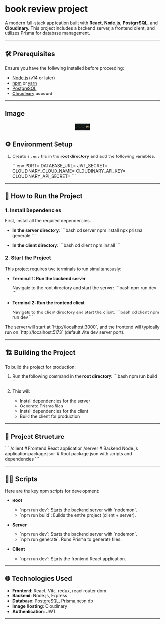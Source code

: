 # book review project

A modern full-stack application built with **React**, **Node.js**, **PostgreSQL**, and **Cloudinary**. This project includes a backend server, a frontend client, and utilizes Prisma for database management.

---

## 🛠️ Prerequisites

Ensure you have the following installed before proceeding:

- [Node.js](https://nodejs.org/) (v14 or later)
- [npm](https://www.npmjs.com/) or [yarn](https://yarnpkg.com/)
- [PostgreSQL](https://www.postgresql.org/)
- [Cloudinary](https://cloudinary.com/) account

---

## Image

<p align="center">
  <img src="client/public/image.png" alt="Redux Logo" width="50" />
  
</p>

## ⚙️ Environment Setup

1. Create a `.env` file in the **root directory** and add the following variables:

   \`\`\`env
   PORT=
   DATABASE_URL=
   JWT_SECRET=
   CLOUDINARY_CLOUD_NAME=
   CLOUDINARY_API_KEY=
   CLOUDINARY_API_SECRET=
   \`\`\`

---

## 🚀 How to Run the Project

### 1. Install Dependencies

First, install all the required dependencies.

- **In the server directory**:
  \`\`\`bash
  cd server
  npm install
  npx prisma generate
  \`\`\`

- **In the client directory**:
  \`\`\`bash
  cd client
  npm install
  \`\`\`

### 2. Start the Project

This project requires two terminals to run simultaneously:

- **Terminal 1: Run the backend server**

  Navigate to the root directory and start the server:
  \`\`\`bash
  npm run dev
  \`\`\`

- **Terminal 2: Run the frontend client**

  Navigate to the client directory and start the client:
  \`\`\`bash
  cd client
  npm run dev
  \`\`\`

The server will start at \`http://localhost:3000\`, and the frontend will typically run on \`http://localhost:5173\` (default Vite dev server port).

---

## 🏗️ Building the Project

To build the project for production:

1. Run the following command in the **root directory**:
   \`\`\`bash
   npm run build
   \`\`\`

2. This will:
   - Install dependencies for the server
   - Generate Prisma files
   - Install dependencies for the client
   - Build the client for production

---

## 📂 Project Structure

\`\`\`
/client # Frontend React application
/server # Backend Node.js application
package.json # Root package.json with scripts and dependencies
\`\`\`

---

## 🧑‍💻 Scripts

Here are the key npm scripts for development:

- **Root**

  - \`npm run dev\`: Starts the backend server with \`nodemon\`.
  - \`npm run build\`: Builds the entire project (client + server).

- **Server**

  - \`npm run dev\`: Starts the backend server with \`nodemon\`.
  - \`npm run generate\`: Runs Prisma to generate files.

- **Client**
  - \`npm run dev\`: Starts the frontend React application.

---

## 🌐 Technologies Used

- **Frontend**: React, Vite, redux, react router dom
- **Backend**: Node.js, Express
- **Database**: PostgreSQL, Prisma,neon db
- **Image Hosting**: Cloudinary
- **Authentication**: JWT

---
